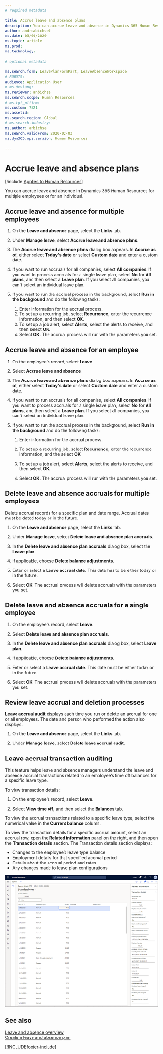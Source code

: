 ```yaml
---
# required metadata

title: Accrue leave and absence plans
description: You can accrue leave and absence in Dynamics 365 Human Resources for multiple employees or for an individual.
author: andreabichsel
ms.date: 05/04/2020
ms.topic: article
ms.prod: 
ms.technology: 

# optional metadata

ms.search.form: LeavePlanFormPart, LeaveAbsenceWorkspace
# ROBOTS: 
audience: Application User
# ms.devlang: 
ms.reviewer: anbichse
ms.search.scope: Human Resources
# ms.tgt_pltfrm: 
ms.custom: 7521
ms.assetid: 
ms.search.region: Global
# ms.search.industry: 
ms.author: anbichse
ms.search.validFrom: 2020-02-03
ms.dyn365.ops.version: Human Resources

---
```


# Accrue leave and absence plans

[!include [Applies to Human Resources](../includes/applies-to-hr.md)]

You can accrue leave and absence in Dynamics 365 Human Resources for multiple employees or for an individual.

## Accrue leave and absence for multiple employees

1. On the **Leave and absence** page, select the **Links** tab.

2. Under **Manage leave**, select **Accrue leave and absence plans**.

3. The **Accrue leave and absence plans** dialog box appears. In **Accrue as of**, either select **Today's date** or select **Custom date** and enter a custom date.

4. If you want to run accruals for all companies, select **All companies**. If you want to process accruals for a single leave plan, select **No** for **All plans**, and then select a **Leave plan**. If you select all companies, you can't select an individual leave plan.

5. If you want to run the accrual process in the background, select **Run in the background** and do the following tasks:

    1. Enter information for the accrual process.
    2. To set up a recurring job, select **Recurrence**, enter the recurrence information, and then select **OK**.
    3. To set up a job alert, select **Alerts**, select the alerts to receive, and then select **OK**.
    4. Select **OK**. The accrual process will run with the parameters you set. 

## Accrue leave and absence for an employee

1. On the employee's record, select **Leave**.

2. Select **Accrue leave and absence**.

3. The **Accrue leave and absence plans** dialog box appears. In **Accrue as of**, either select **Today's date** or select **Custom date** and enter a custom date.

4. If you want to run accruals for all companies, select **All companies**. If you want to process accruals for a single leave plan, select **No** for **All plans**, and then select a **Leave plan**. If you select all companies, you can't select an individual leave plan.

5. If you want to run the accrual process in the background, select **Run in the background** and do the following tasks:

   1. Enter information for the accrual process.

   2. To set up a recurring job, select **Recurrence**, enter the recurrence information, and the select **OK**.

   3. To set up a job alert, select **Alerts**, select the alerts to receive, and then select **OK**.

   4. Select **OK**. The accrual process will run with the parameters you set.

## Delete leave and absence accruals for multiple employees

Delete accrual records for a specific plan and date range. Accrual dates must be dated today or in the future.

1. On the **Leave and absence** page, select the **Links** tab.

2. Under **Manage leave**, select **Delete leave and absence plan accruals**.

3. In the **Delete leave and absence plan accruals** dialog box, select the **Leave plan**.

4. If applicable, choose **Delete balance adjustments**.

5. Enter or select a **Leave accrual date**. This date has to be either today or in the future.

6. Select **OK**. The accrual process will delete accruals with the parameters you set.

## Delete leave and absence accruals for a single employee

1. On the employee's record, select **Leave**.

2. Select **Delete leave and absence plan accruals**.

3. In the **Delete leave and absence plan accruals** dialog box, select **Leave plan**.

4. If applicable, choose **Delete balance adjustments**.

5. Enter or select a **Leave accrual date**. This date must be either today or in the future.

6. Select **OK**. The accrual process will delete accruals with the parameters you set.

## Review leave accrual and deletion processes

**Leave accrual audit** displays each time you run or delete an accrual for one or all employees. The date and person who performed the action also displays.

1. On the **Leave and absence** page, select the **Links** tab.

2. Under **Manage leave**, select **Delete leave accrual audit**.

## Leave accrual transaction auditing

This feature helps leave and absence managers understand the leave and absence accrual transactions related to an employee’s time off balances for a specific leave type.

To view transaction details:

1. On the employee's record, select **Leave**.

2. Select **View time off**, and then select the **Balances** tab.

To view the accrual transactions related to a specific leave type, select the numerical value in the **Current balance** column.

To view the transaction details for a specific accrual amount, select an accrual row, open the **Related information** panel on the right, and then open the **Transaction details** section. The Transaction details section displays:

- Changes to the employee’s leave type balance
- Employment details for that specified accrual period
- Details about the accrual period and rates
- Any changes made to leave plan configurations

![Display leave accrual transaction auditing](media/hr-leave-and-absence-accrue-audit.png)

## See also

[Leave and absence overview](hr-leave-and-absence-overview.md)</br>
[Create a leave and absence plan](hr-leave-and-absence-plans.md)



[!INCLUDE[footer-include](../includes/footer-banner.md)]
